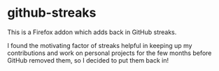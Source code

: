 github-streaks
==============

This is a Firefox addon which adds back in GitHub streaks.

I found the motivating factor of streaks helpful in keeping up my contributions
and work on personal projects for the few months before GitHub removed them, so
I decided to put them back in!
